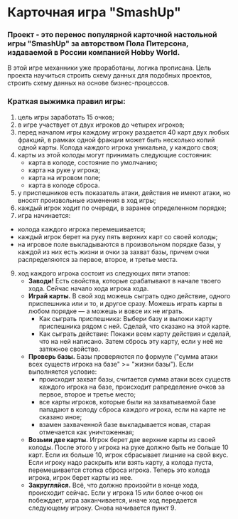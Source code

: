 # Карточная игра "SmashUp"
### Проект - это перенос популярной карточной настольной игры "SmashUp" за авторством Пола Питерсона, издаваемой в России компанией Hobby World. 
В этой игре механники уже проработаны, логика прописана. Цель проекта научиться строить схему данных для подобных проектов, строить схему данных на основе бизнес-процессов.

### Краткая выжимка правил игры:
1. цель игры заработать 15 очков;
2. в игре участвует от двух игроков до четырех игроков;
4. перед началом игры каждому игроку раздается 40 карт двух любых фракций, в рамках одной фракции может быть несколько копий одной карты. Колода каждого игрока уникальна, у каждого своя;
5. карты из этой колоды могут принимать следующие состояния: 
    + карта в колоде, состояние по умолчанию;
    + карта на руке у игрока;
    + карта на игровом поле;
    + карта в колоде сброса.
6. у приспешников есть показатель атаки, действия не имеют атаки, но вносят произвольные изменения в ход игры;
7. каждый игрок ходит по очереди, в заранее определенном порядке; 
8. игра начинается: 
  + колода каждого игрока перемешивается; 
  + каждый игрок берет на руку пять верхних карт со своей колоды;
  + на игровое поле выкладываются в произвольном порядке базы, у каждой из них есть жизни и очки за захват базы, причем очки распределяются за первое, второе, и третье места.
9. ход каждого игрока состоит из следующих пяти этапов:
    + **Заводи!** Есть свойства, которые срабатывают в начале твоего хода. Сейчас начало хода игрока хода.
    + **Играй карты.** В свой ход можешь сыграть одно действие, одного приспешника или и то, и другое сразу. Можешь играть карты в любом порядке — а можешь и вовсе их не играть. 
      + Как сыграть приспешника: Выбери базу и выложи карту приспешника рядом с ней. Сделай, что сказано на этой карте.
      + Как сыграть действие: Покажи всем карту действия и сделай, что на ней написано. Затем сбрось эту карту, если у неё не затяжное свойство.
    + **Проверь базы.** Базы проверяются по формуле ("сумма атаки всех существ игрока на базе" >= "жизни базы"). Если выполняется условие:
      + происходит захват базы, считается сумма атаки всех существ каждого игрока на базе, происходит рапределение очков за первое, второе и третье место; 
      + все карты игроков, которые были на захватываемой базе пападают в колоду сброса каждого игрока, если на карте не сказано иное;
      + взамен захваченной базе выкладывается новая, старая отмечается как уничтоженная;
    + **Возьми две карты.** Игрок берет две верхние карты из своей колоды. После этого у игрока на руке должно быть не больше 10 карт. Если их больше 10, игрок сбрасывает лишние на свой вкус. Если игроку надо раскрыть или взять карту, а колода пуста, перемешивается стопка сброса игрока. Теперь это колода игрока, игрок берет карты из нее.
    + **Закругляйся.** Всё, что должно произойти в конце хода, происходит сейчас. Если у игрока 15 или более очков он побеждает, игра заканчивается, иначе ход передается следующему игроку. Снова начивается пункт 9. 
